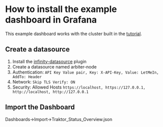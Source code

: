 # How to install the example dashboard in Grafana

This example dashboard works with the cluster built in the [tutorial](https://github.com/ergo70/TRAKTOR/blob/main/doc/TRAKTOR_tutorial.md).

## Create a datasource

1. Install the [infinity-datasource](https://sriramajeyam.com/grafana-infinity-datasource/) plugin
1. Create a datasource named arbiter-node
1. Authentication: ```API Key Value pair, Key: X-API-Key, Value: LetMeIn, AddTo: Header```
1. Network: ```Skip TLS Verify: ON```
1. Security: Allowed Hosts ```https://localhost, https://127.0.0.1, http://localhost, http://127.0.0.1```

## Import the Dashboard

Dashboards->Import->Traktor_Status_Overview.json
